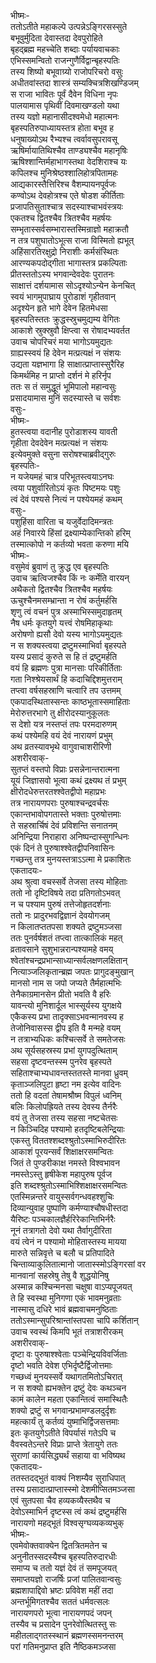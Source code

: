 भीष्मः-  
ततोऽतीते महाकल्पे उत्पन्नेऽङ्गिरसस्सुते  
बभूवुर्मुदिता देवास्तदा देवपुरोहिते  
बृहद्ब्रह्म महच्चेति शब्दाः पर्यायवाचकाः  
एभिस्समन्वितो राजन्गुणैर्विद्वान्बृहस्पतिः  
तस्य शिष्यो बभूवाग्र्यो राजोपरिचरो वसुः  
अधीतवांस्तदा शास्त्रं सम्यक्चित्रशिखण्डिजम्  
स राजा भावितः पूर्वं दैवेन विधिना नृपः  
पालयामास पृथिवीं दिवमाखण्डलो यथा  
तस्य यज्ञो महानासीदश्वमेधो महात्मनः  
बृहस्पतिरुपाध्यायस्तत्र होता बभूव ह  
धनुषाख्योऽथ रैभ्यश्च त्वर्वावसुपरावसू  
ऋषिर्मायातिथिश्चैव ताण्ड्यश्चैव महानृषिः  
ऋषिश्शान्तिर्महाभागस्तथा वेदशिराश्च यः  
कपिलश्च मुनिश्रेष्ठश्शालिहोत्रपितामहः  
आद्यकारस्तैत्तिरिश्च वैशम्पायनपूर्वजः  
कण्वोऽथ देवहोत्रश्च एते षोडश कीर्तिताः  
प्रजापतिसुताश्चात्र सदस्याश्चाभवंस्त्रयः  
एकतश्च द्वितश्चैव त्रितश्चैव महर्षयः  
सम्भृतास्सर्वसम्भारास्तस्मिन्राज्ञो महाक्रतौ  
न तत्र पशुघातोऽभूत्स राजा विस्मितो ह्यभूत्  
अहिंसारतिरक्षुद्रो निराशीः कर्मसंस्थितः  
आरण्यकपदोद्गीता भागास्तत्र प्रकल्पिताः  
प्रीतस्ततोऽस्य भगवान्देवदेवः पुरातनः  
साक्षात्तं दर्शयामास सोऽदृश्योऽन्येन केनचित्  
स्वयं भागमुपाघ्राय पुरोडाशं गृहीतवान्  
अदृश्येन हृते भागे देवेन हितमेधसा  
बृहस्पतिस्ततः क्रुद्धस्स्रुचमुद्यम्य वेगितः  
आकाशे स्रुक्स्रुवौ क्षिप्त्वा स रोषादभ्यवर्तत  
उवाच चोपरिचरं मया भागोऽयमुद्यतः  
ग्राह्यस्स्वयं हि देवेन मत्प्रत्यक्षं न संशयः  
उद्यता यज्ञभागा हि साक्षात्प्राप्तास्सुरैरिह  
किमर्थमिह न प्राप्तो दर्शनं मे हरिर्नृप  
ततः स तं समुद्धूतं भूमिपालो महान्वसुः  
प्रसादयामास मुनिं सदस्यास्ते च सर्वशः  
वसुः-  
भीष्मः-  
हुतस्त्वया वदानीह पुरोडाशस्य यावती  
गृहीता देवदेवेन मत्प्रत्यक्षं न संशयः  
इत्येवमुक्ते वसुना सरोषश्चाब्रवीद्गुरुः  
बृहस्पतिः-  
न यजेयमहं चात्र परिभूतस्त्वयाऽनघः  
त्वया पशुर्वारितोऽयं कृतः पिष्टमयः पशुः  
त्वं देवं पश्यसे नित्यं न पश्येयमहं कथम्  
वसुः-  
पशुहिंसा वारिता च यजुर्वेदादिमन्त्रतः  
अहं निवारये हिंसां द्रक्ष्याम्येकान्तिको हरिम्  
तस्मात्कोपो न कर्तव्यो भवता करुणा मयि  
भीष्मः-  
वसुमेवं ब्रुवाणं तु क्रुद्ध एव बृहस्पतिः  
उवाच ऋत्विजश्चैव किं नः कर्मेति वारयन्  
अथैकतो द्वितश्चैव त्रितश्चैव महर्षयः  
ऊचुश्चैनमसम्भ्रान्ता न रोषं कर्तुमर्हसि  
शृणु त्वं वचनं पुत्र अस्माभिस्समुदाहृतम्  
नैष धर्मः कृतयुगे यत्त्वं रोषमिहाकृथाः  
अरोषणो ह्यसौ देवो यस्य भागोऽयमुद्यतः  
न स शक्यस्त्वया द्रष्टुमस्माभिर्वा बृहस्पते  
यस्य प्रसादं कुरुते स हि तं द्रष्टुमर्हति  
वयं हि ब्रह्मणः पुत्रा मानसाः परिकीर्तिताः  
गता निश्श्रेयसार्थं हि कदाचिद्दिशमुत्तराम्  
तप्त्वा वर्षसहस्राणि चत्वारि तप उत्तमम्  
एकपादस्थितास्सन्तः काष्ठभूतास्समाहिताः  
मेरोरुत्तरभागे तु क्षीरोदस्यानुकूलतः  
स देशो यत्र नस्तप्तं तपः परमदारुणम्  
कथं पश्येमहि वयं देवं नारायणं प्रभुम्  
अथ व्रतस्यावभृथे वागुवाचाशरीरिणी  
अशरीरवाक्-  
सुतप्तं वस्तपो विप्राः प्रसन्नेनान्तरात्मना  
यूयं जिज्ञासवो भूत्वा कथं द्रक्ष्यथ तं प्रभुम्  
क्षीरोदधेरुत्तरतश्श्वेतद्वीपो महाप्रभः  
तत्र नारायणपराः पुरुषाश्चन्द्रवर्चसः  
एकान्तभावोपगतास्ते भक्ताः पुरुषोत्तमाः  
ते सहस्रार्चिषं देवं प्रविशन्ति सनातनम्  
अनिन्द्रिया निराहारा अनिष्पन्दास्सुगन्धिनः  
एकं दिनं ते पुरुषाश्श्वेतद्वीपनिवासिनः  
गच्छन्तु तत्र मुनयस्तत्राऽऽत्मा मे प्रकाशितः  
एकतादयः-  
अथ श्रुत्वा वचस्सर्वे तेजसा तस्य मोहिताः  
ततो नो दृष्टिविषये तदा प्रतिगतोऽभवत्  
न च पश्याम पुरुषं तत्तेजोहृतदर्शनाः  
ततो नः प्रादुरभवद्विज्ञानं देवयोगजम्  
न किलातप्ततपसा शक्यते द्रष्टुमञ्जसा  
ततः पुनर्वर्षशतं तप्त्वा तात्कालिकं महत्  
व्रतावसाने सुशुभान्नरान्पश्यामहे वमय्  
श्वेतांश्चन्द्रप्रभान्साध्यान्सर्वलक्षणलक्षितान्  
नित्याञ्जलिकृतान्ब्रह्म जपतः प्रागुदङ्मुखान्  
मानसो नाम स जपो जप्यते तैर्महात्मभिः  
तेनैकाग्रमानसेन प्रीतो भवति वै हरिः  
यावन्त्यो मुनिशार्दूल भास्सूर्यस्य युगक्षये  
एकैकस्य प्रभा तादृक्साऽभवन्मानवस्य ह  
तेजोनिवासस्स द्वीप इति वै मन्महे वयम्  
न तत्राभ्यधिकः कश्चित्सर्वे ते समतेजसः  
अथ सूर्यसहस्रस्य प्रभां युगपदुत्थिताम्  
सहसा दृष्टवन्तस्स्म पुनरेव बृहस्पते  
सहिताश्चाभ्यधावन्तस्ततस्ते मानवा ध्रुवम्  
कृताञ्जलिपुटा हृष्टा नम इत्येव वादिनः  
ततो हि वदतां तेषामश्रौष्म विपुलं ध्वनिम्  
बलिः किलोपह्रियते तस्य देवस्य तैर्नरैः  
वयं तु तेजसा तस्य सहसा नष्टचेतसः  
न किञ्चिदिह पश्यामो हतदृष्टिबलेन्द्रियाः  
एकस्तु विततश्शब्दश्श्रुतोऽस्माभिरुदीरितः  
आकाशं पूरयन्सर्वं शिक्षाक्षरसमन्वितः  
जितं ते पुण्डरीकाक्ष नमस्ते विश्वभावन  
नमस्तेऽस्तु हृषीकेश महापुरुष पूर्वज  
इति शब्दश्श्रुतोऽस्माभिश्शिक्षाक्षरसमन्वितः  
एतस्मिन्नन्तरे वायुस्सर्वगन्धवहश्शुचिः  
दिव्यान्युवाह पुष्पाणि कर्मण्याश्चौषधीस्तदा  
यैरिष्टः पञ्चकालज्ञैर्हरिरेकान्तिभिर्नरैः  
नूनं तत्रागतो देवो यथा तैर्वागुदीरिता  
वयं त्वेनं न पश्यामो मोहितास्तस्य मायया  
मारुते सन्निवृत्ते च बलौ च प्रतिपादिते  
चिन्ताव्याकुलितात्मानो जातास्स्मोऽङ्गिरसां वर  
मानवानां सहस्रेषु तेषु वै शुद्धयोनिषु  
अस्मान्न कश्चिन्मनसा चक्षुषा वाऽप्यपूजयत्  
ते हि स्वस्था मुनिगणा एकं भावमनुव्रताः  
नास्मासु दधिरे भावं ब्रह्मवाचमनुष्ठिताः  
ततोऽस्मान्सुपरिश्रान्तांस्तपसा चापि कर्शितान्  
उवाच स्वस्थं किमपि भूतं तत्राशरीरकम्  
अशरीरवाक्-  
दृष्टा वः पुरुषाश्श्वेताः पञ्चेन्द्रियविवर्जिताः  
दृष्टो भवति देवेश एभिर्दृष्टैर्द्विजोत्तमाः  
गच्छध्वं मुनयस्सर्वे यथागतमितोऽचिरात्  
न स शक्यो ह्यभक्तेन द्रष्टुं देवः कथञ्चन  
कामं कालेन महता एकान्तित्वं समास्थितैः  
शक्यो द्रष्टुं स भगवान्प्रभामण्डलदुर्दृशः  
महत्कार्यं तु कर्तव्यं युष्माभिर्द्विजसत्तमाः  
इतः कृतयुगेऽतीते विपर्यासं गतेऽपि च  
वैवस्वतेऽन्तरे विप्राः प्राप्ते त्रेतायुगे ततः  
सुराणां कार्यसिद्ध्यर्थं सहाया वा भविष्यथ  
एकतादयः-  
ततस्तदद्भुतं वाक्यं निशम्यैव सुराधिपात्  
तस्य प्रसादात्प्राप्तास्स्मो देशमीप्सितमञ्जसा  
एवं सुतपसा चैव हव्यकव्यैस्तथैव च  
देवोऽस्माभिर्न दृष्टस्स त्वं कथं द्रष्टुमर्हसि  
नारायणो महद्भूतं विश्वसृग्घव्यकव्यभुक्  
भीष्मः-  
एवमेवोक्तवाक्येन द्वितत्रितमतेन च  
अनुनीतस्सदस्यैश्च बृहस्पतिरुदारधीः  
समाप्य च ततो यज्ञं देवं तं समपूजयत्  
समाप्तयज्ञो राजर्षिः प्रजां पालितवान्वसुः  
ब्रह्मशापाद्दिवो भ्रष्टः प्रविवेश महीं तदा  
अन्तर्भूमिगतश्चैव सततं धर्मवत्सलः  
नारायणपरो भूत्वा नारायणपदं जपन्  
तस्यैव च प्रसादेन पुनरेवोत्थितस्तु सः  
महीतलाद्गतस्स्थानं ब्रह्मणस्समनन्तरम्  
परां गतिमनुप्राप्त इति नैष्ठिकमञ्जसा  
